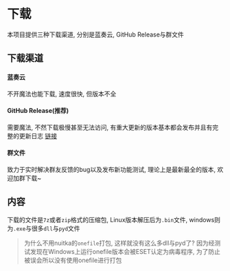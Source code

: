 # 下载
本项目提供三种下载渠道, 分别是蓝奏云, GitHub Release与群文件

## 下载渠道
#### 蓝奏云
不开魔法也能下载, 速度很快, 但版本不全

#### GitHub Release(推荐)
需要魔法, 不然下载极慢甚至无法访问, 有重大更新的版本基本都会发布并且有完整的更新日志
[链接](https://github.com/ACGN-Alliance/BlueArchive-Starter-cli/releases/tag/v1.0.6.3)

#### 群文件
致力于实时解决群友反馈的bug以及发布新功能测试, 理论上是最新最全的版本, 欢迎加群下载~

## 内容
下载的文件是`7z`或者`zip`格式的压缩包, Linux版本解压后为`.bin`文件, windows则为`.exe`与很多`dll`与`pyd`文件

> 为什么不用nuitka的`onefile`打包, 这样就没有这么多dll与pyd了? 因为经测试发现在Windows上运行onefile版本会被ESET认定为病毒程序, 为了防止被误会所以没有使用onefile进行打包
